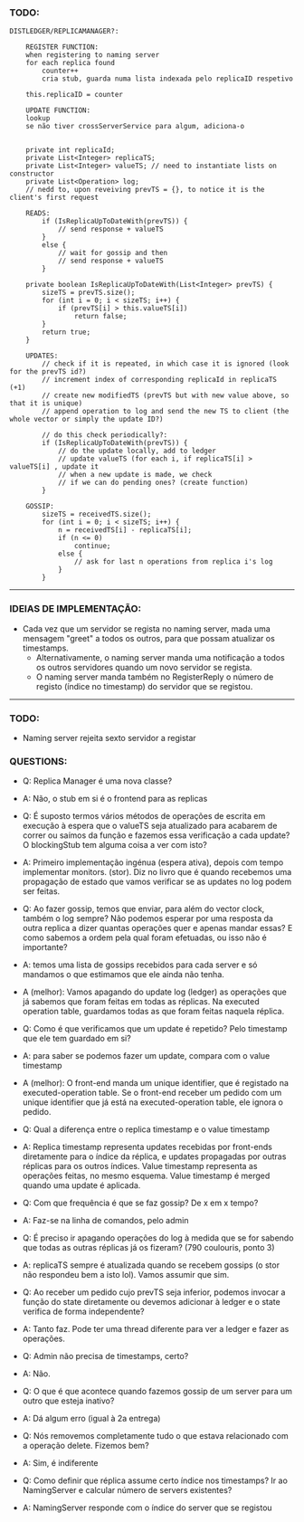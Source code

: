 ### TODO:

```
DISTLEDGER/REPLICAMANAGER?:

    REGISTER FUNCTION:
    when registering to naming server
    for each replica found
        counter++
        cria stub, guarda numa lista indexada pelo replicaID respetivo
    
    this.replicaID = counter
    
    UPDATE FUNCTION:
    lookup
    se não tiver crossServerService para algum, adiciona-o


    private int replicaId;
    private List<Integer> replicaTS;
    private List<Integer> valueTS; // need to instantiate lists on constructor
    private List<Operation> log;
    // nedd to, upon reveiving prevTS = {}, to notice it is the client's first request
    
    READS:
        if (IsReplicaUpToDateWith(prevTS)) {
            // send response + valueTS
        }
        else {
            // wait for gossip and then
            // send response + valueTS
        }

    private boolean IsReplicaUpToDateWith(List<Integer> prevTS) {
        sizeTS = prevTS.size();
        for (int i = 0; i < sizeTS; i++) {
            if (prevTS[i] > this.valueTS[i])
                return false;
        }
        return true;
    }

    UPDATES:
        // check if it is repeated, in which case it is ignored (look for the prevTS id?)
        // increment index of corresponding replicaId in replicaTS (+1)
        // create new modifiedTS (prevTS but with new value above, so that it is unique)
        // append operation to log and send the new TS to client (the whole vector or simply the update ID?)
        
        // do this check periodically?:
        if (IsReplicaUpToDateWith(prevTS)) {
            // do the update locally, add to ledger
            // update valueTS (for each i, if replicaTS[i] > valueTS[i] , update it
            // when a new update is made, we check
            // if we can do pending ones? (create function)
        }

    GOSSIP:
        sizeTS = receivedTS.size();
        for (int i = 0; i < sizeTS; i++) {
            n = receivedTS[i] - replicaTS[i];
            if (n <= 0)
                continue;
            else {
                // ask for last n operations from replica i's log
            }
        }
```

---

### IDEIAS DE IMPLEMENTAÇÃO:

- Cada vez que um servidor se regista no naming server, mada uma mensagem "greet" a todos os outros, para que possam atualizar os timestamps.
  - Alternativamente, o naming server manda uma notificação a todos os outros servidores quando um novo servidor se regista.
  - O naming server manda também no RegisterReply o número de registo (índice no timestamp) do servidor que se registou.

---	

### TODO:
- Naming server rejeita sexto servidor a registar

### QUESTIONS:

- Q: Replica Manager é uma nova classe?
- A: Não, o stub em si é o frontend para as replicas

- Q: É suposto termos vários métodos de operações de escrita em execução à espera que o valueTS seja atualizado para acabarem de correr ou saímos da função e fazemos essa verificação a cada update? O blockingStub tem alguma coisa a ver com isto?
- A: Primeiro implementação ingénua (espera ativa), depois com tempo implementar monitors. (stor). Diz no livro que é quando recebemos uma propagação de estado que vamos verificar se as updates no log podem ser feitas. 

- Q: Ao fazer gossip, temos que enviar, para além do vector clock, também o log sempre? Não podemos esperar por uma resposta da outra replica a dizer quantas operações quer e apenas mandar essas? E como sabemos a ordem pela qual foram efetuadas, ou isso não é importante?
- A: temos uma lista de gossips recebidos para cada server e só mandamos o que estimamos que ele ainda não tenha.
- A (melhor): Vamos apagando do update log (ledger) as operações que já sabemos que foram feitas em todas as réplicas. Na executed operation table, guardamos todas as que foram feitas naquela réplica.

- Q: Como é que verificamos que um update é repetido? Pelo timestamp que ele tem guardado em si?
- A: para saber se podemos fazer um update, compara com o value timestamp
- A (melhor): O front-end manda um unique identifier, que é registado na executed-operation table. Se o front-end receber um pedido com um unique identifier que já está na executed-operation table, ele ignora o pedido. 

- Q: Qual a diferença entre o replica timestamp e o value timestamp
- A: Replica timestamp representa updates recebidas por front-ends diretamente para o índice da réplica, e updates propagadas por outras réplicas para os outros índices. Value timestamp representa as operações feitas, no mesmo esquema. Value timestamp é merged quando uma update é aplicada.

- Q: Com que frequência é que se faz gossip? De x em x tempo?
- A: Faz-se na linha de comandos, pelo admin

- Q: É preciso ir apagando operações do log à medida que se for sabendo que todas as outras réplicas já os fizeram? (790 coulouris, ponto 3)
- A: replicaTS sempre é atualizada quando se recebem gossips (o stor não respondeu bem a isto lol). Vamos assumir que sim.

- Q: Ao receber um pedido cujo prevTS seja inferior, podemos invocar a função do state diretamente ou devemos adicionar à ledger e o state verifica de forma independente?
- A: Tanto faz. Pode ter uma thread diferente para ver a ledger e fazer as operações.

- Q: Admin não precisa de timestamps, certo?
- A: Não.

- Q: O que é que acontece quando fazemos gossip de um server para um outro que esteja inativo?
- A: Dá algum erro (igual à 2a entrega)

- Q: Nós removemos completamente tudo o que estava relacionado com a operação delete. Fizemos bem?
- A: Sim, é indiferente

- Q: Como definir que réplica assume certo índice nos timestamps? Ir ao NamingServer e calcular número de servers existentes?
- A: NamingServer responde com o índice do server que se registou
